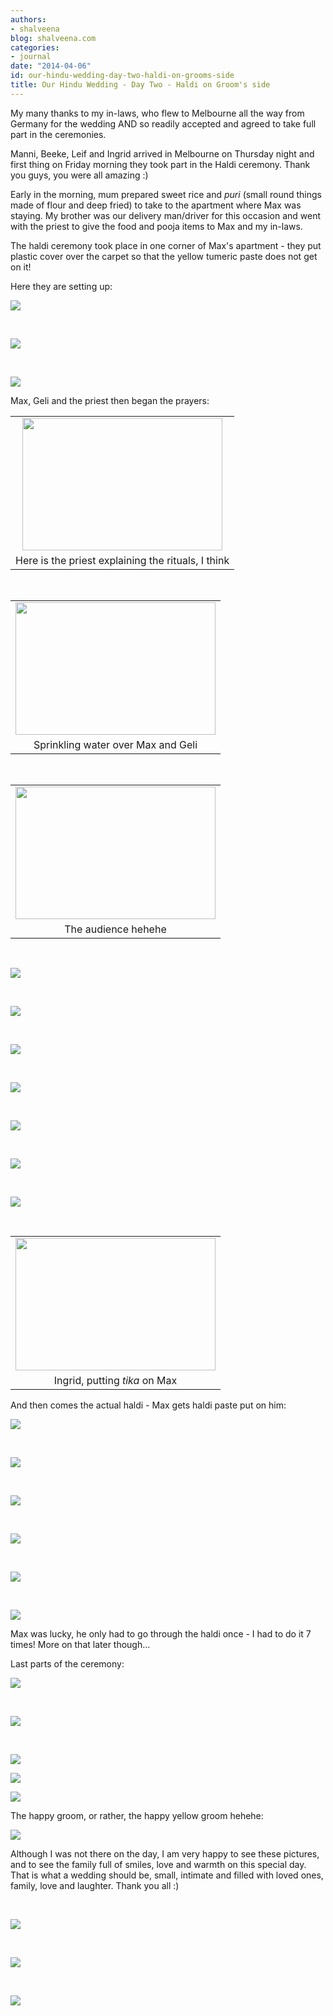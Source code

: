 ```yaml
---
authors:
- shalveena
blog: shalveena.com
categories:
- journal
date: "2014-04-06"
id: our-hindu-wedding-day-two-haldi-on-grooms-side
title: Our Hindu Wedding - Day Two - Haldi on Groom's side
---
```


My many thanks to my in-laws, who flew to Melbourne all the way from Germany for the wedding AND so readily accepted and agreed to take full part in the ceremonies.

Manni, Beeke, Leif and Ingrid arrived in Melbourne on Thursday night and first thing on Friday morning they took part in the Haldi ceremony. Thank you guys, you were all amazing :)

Early in the morning, mum prepared sweet rice and _puri_ (small round things made of flour and deep fried) to take to the apartment where Max was staying. My brother was our delivery man/driver for this occasion and went with the priest to give the food and pooja items to Max and my in-laws.

The haldi ceremony took place in one corner of Max's apartment - they put plastic cover over the carpet so that the yellow tumeric paste does not get on it!

Here they are setting up:

![](https://shalveena.files.wordpress.com/2014/04/0bbfc-dsc_0559.jpg)

 

![](https://shalveena.files.wordpress.com/2014/04/6c749-dsc_0562.jpg)

 

![](https://shalveena.files.wordpress.com/2014/04/62092-dsc_0561.jpg)

Max, Geli and the priest then began the prayers:

<table class="tr-caption-container" style="margin-left:auto;margin-right:auto;text-align:center;" cellspacing="0" cellpadding="0" align="center"><tbody><tr><td style="text-align:center;"><a style="margin-left:auto;margin-right:auto;" href="https://shalveena.files.wordpress.com/2014/04/29220-dsc_0566.jpg"><img src="images/29220-dsc_0566.jpg" width="320" height="212" border="0"></a></td></tr><tr><td class="tr-caption" style="text-align:center;">Here is the priest explaining the rituals, I think</td></tr></tbody></table>

 

<table class="tr-caption-container" style="margin-left:auto;margin-right:auto;text-align:center;" cellspacing="0" cellpadding="0" align="center"><tbody><tr><td style="text-align:center;"><a style="margin-left:auto;margin-right:auto;" href="https://shalveena.files.wordpress.com/2014/04/86f48-dsc_0568.jpg"><img src="images/86f48-dsc_0568.jpg" width="320" height="212" border="0"></a></td></tr><tr><td class="tr-caption" style="text-align:center;">Sprinkling water over Max and Geli</td></tr></tbody></table>

 

<table class="tr-caption-container" style="margin-left:auto;margin-right:auto;text-align:center;" cellspacing="0" cellpadding="0" align="center"><tbody><tr><td style="text-align:center;"><a style="margin-left:auto;margin-right:auto;" href="https://shalveena.files.wordpress.com/2014/04/61881-dsc_0573.jpg"><img src="images/61881-dsc_0573.jpg" width="320" height="212" border="0"></a></td></tr><tr><td class="tr-caption" style="text-align:center;">The audience hehehe</td></tr></tbody></table>

 

![](https://shalveena.files.wordpress.com/2014/04/91eb4-dsc_0575.jpg)

 

![](https://shalveena.files.wordpress.com/2014/04/cf79d-dsc_0576.jpg)

 

![](https://shalveena.files.wordpress.com/2014/04/869ab-dsc_0590.jpg)

 

![](https://shalveena.files.wordpress.com/2014/04/6fed5-dsc_0606.jpg)

 

![](https://shalveena.files.wordpress.com/2014/04/ec21f-dsc_0615.jpg)

 

![](https://shalveena.files.wordpress.com/2014/04/14503-dsc_0617.jpg)

 

![](https://shalveena.files.wordpress.com/2014/04/52811-dsc_0619.jpg)

 

<table class="tr-caption-container" style="margin-left:auto;margin-right:auto;text-align:center;" cellspacing="0" cellpadding="0" align="center"><tbody><tr><td style="text-align:center;"><a style="margin-left:auto;margin-right:auto;" href="https://shalveena.files.wordpress.com/2014/04/d07bd-dsc_0620.jpg"><img src="images/d07bd-dsc_0620.jpg" width="320" height="212" border="0"></a></td></tr><tr><td class="tr-caption" style="text-align:center;">Ingrid, putting <i>tika</i>&nbsp;on Max</td></tr></tbody></table>

And then comes the actual haldi - Max gets haldi paste put on him:

![](https://shalveena.files.wordpress.com/2014/04/996cb-dsc_0623.jpg)

 

![](https://shalveena.files.wordpress.com/2014/04/2f050-dsc_0626.jpg)

 

![](https://shalveena.files.wordpress.com/2014/04/c5695-dsc_0629.jpg)

 

![](https://shalveena.files.wordpress.com/2014/04/c7085-dsc_0635.jpg)

 

![](https://shalveena.files.wordpress.com/2014/04/7ea92-dsc_0637.jpg)

 

![](https://shalveena.files.wordpress.com/2014/04/cf628-dsc_0640.jpg)

Max was lucky, he only had to go through the haldi once - I had to do it 7 times! More on that later though...

Last parts of the ceremony:

![](https://shalveena.files.wordpress.com/2014/04/61f98-dsc_0647.jpg)

 

![](https://shalveena.files.wordpress.com/2014/04/30e02-dsc_0649.jpg)

 

![](https://shalveena.files.wordpress.com/2014/04/7c33c-dsc_0654.jpg)

![](https://shalveena.files.wordpress.com/2014/04/54e54-dsc_0667.jpg)

![](https://shalveena.files.wordpress.com/2014/04/6257b-img_2299.jpg)

The happy groom, or rather, the happy yellow groom hehehe:

![](https://shalveena.files.wordpress.com/2014/04/a44a7-dsc_0658.jpg)

Although I was not there on the day, I am very happy to see these pictures, and to see the family full of smiles, love and warmth on this special day. That is what a wedding should be, small, intimate and filled with loved ones, family, love and laughter. Thank you all :)

 

![](https://shalveena.files.wordpress.com/2014/04/7f221-dsc_0675.jpg)

 

![](https://shalveena.files.wordpress.com/2014/04/61ed6-dsc_0677.jpg)

 

![](https://shalveena.files.wordpress.com/2014/04/81de0-dsc_0685.jpg)
